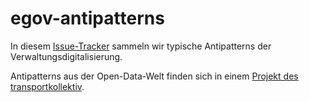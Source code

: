 # egov-antipatterns

In diesem [Issue-Tracker](https://github.com/codefordarmstadt/egov-antipatterns/issues) sammeln wir typische Antipatterns der Verwaltungsdigitalisierung.

Antipatterns aus der Open-Data-Welt finden sich in einem [Projekt des transportkollektiv](https://github.com/transportkollektiv/opendata-antipatterns).
